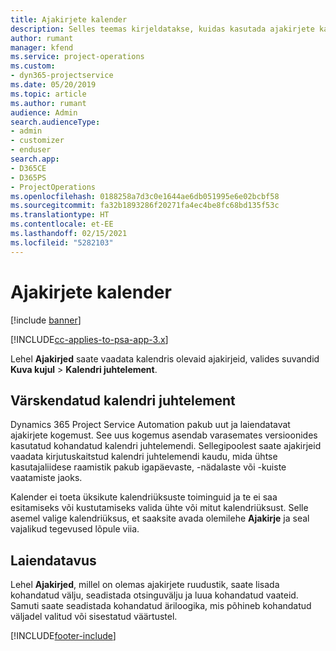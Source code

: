 ```yaml
---
title: Ajakirjete kalender
description: Selles teemas kirjeldatakse, kuidas kasutada ajakirjete kalendrit.
author: rumant
manager: kfend
ms.service: project-operations
ms.custom:
- dyn365-projectservice
ms.date: 05/20/2019
ms.topic: article
ms.author: rumant
audience: Admin
search.audienceType:
- admin
- customizer
- enduser
search.app:
- D365CE
- D365PS
- ProjectOperations
ms.openlocfilehash: 0188258a7d3c0e1644ae6db051995e6e02bcbf58
ms.sourcegitcommit: fa32b1893286f20271fa4ec4be8fc68bd135f53c
ms.translationtype: HT
ms.contentlocale: et-EE
ms.lasthandoff: 02/15/2021
ms.locfileid: "5282103"
---
```

# <a name="time-entry-calendar"></a>Ajakirjete kalender

[!include [banner](../includes/psa-now-project-operations.md)]

[!INCLUDE[cc-applies-to-psa-app-3.x](../includes/cc-applies-to-psa-app-3x.md)]

Lehel **Ajakirjed** saate vaadata kalendris olevaid ajakirjeid, valides suvandid **Kuva kujul** \> **Kalendri juhtelement**.

## <a name="updated-calendar-control"></a>Värskendatud kalendri juhtelement

Dynamics 365 Project Service Automation pakub uut ja laiendatavat ajakirjete kogemust. See uus kogemus asendab varasemates versioonides kasutatud kohandatud kalendri juhtelemendi. Sellegipoolest saate ajakirjeid vaadata kirjutuskaitstud kalendri juhtelemendi kaudu, mida ühtse kasutajaliidese raamistik pakub igapäevaste, -nädalaste või -kuiste vaatamiste jaoks.

Kalender ei toeta üksikute kalendriüksuste toiminguid ja te ei saa esitamiseks või kustutamiseks valida ühte või mitut kalendriüksust. Selle asemel valige kalendriüksus, et saaksite avada olemilehe **Ajakirje** ja seal vajalikud tegevused lõpule viia.

## <a name="extensibility"></a>Laiendatavus

Lehel **Ajakirjed**, millel on olemas ajakirjete ruudustik, saate lisada kohandatud välju, seadistada otsinguvälju ja luua kohandatud vaateid. Samuti saate seadistada kohandatud äriloogika, mis põhineb kohandatud väljadel valitud või sisestatud väärtustel.


[!INCLUDE[footer-include](../includes/footer-banner.md)]